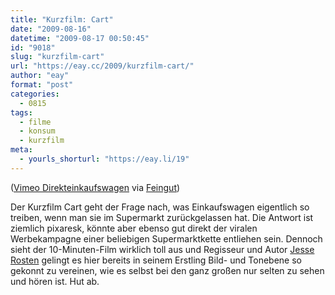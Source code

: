 ```yaml
---
title: "Kurzfilm: Cart"
date: "2009-08-16"
datetime: "2009-08-17 00:50:45"
id: "9018"
slug: "kurzfilm-cart"
url: "https://eay.cc/2009/kurzfilm-cart/"
author: "eay"
format: "post"
categories:
  - 0815
tags:
  - filme
  - konsum
  - kurzfilm
meta:
  - yourls_shorturl: "https://eay.li/19"
---
```


 ([Vimeo Direkteinkaufswagen](http://vimeo.com/5843895) via [Feingut](http://www.feingut.de/2009/08/16/cart-a-film-by-jesse-rosten/))

Der Kurzfilm Cart geht der Frage nach, was Einkaufswagen eigentlich so treiben, wenn man sie im Supermarkt zurückgelassen hat. Die Antwort ist ziemlich pixaresk, könnte aber ebenso gut direkt der viralen Werbekampagne einer beliebigen Supermarktkette entliehen sein. Dennoch sieht der 10-Minuten-Film wirklich toll aus und Regisseur und Autor [Jesse Rosten](http://jesserosten.com/) gelingt es hier bereits in seinem Erstling Bild- und Tonebene so gekonnt zu vereinen, wie es selbst bei den ganz großen nur selten zu sehen und hören ist. Hut ab.
